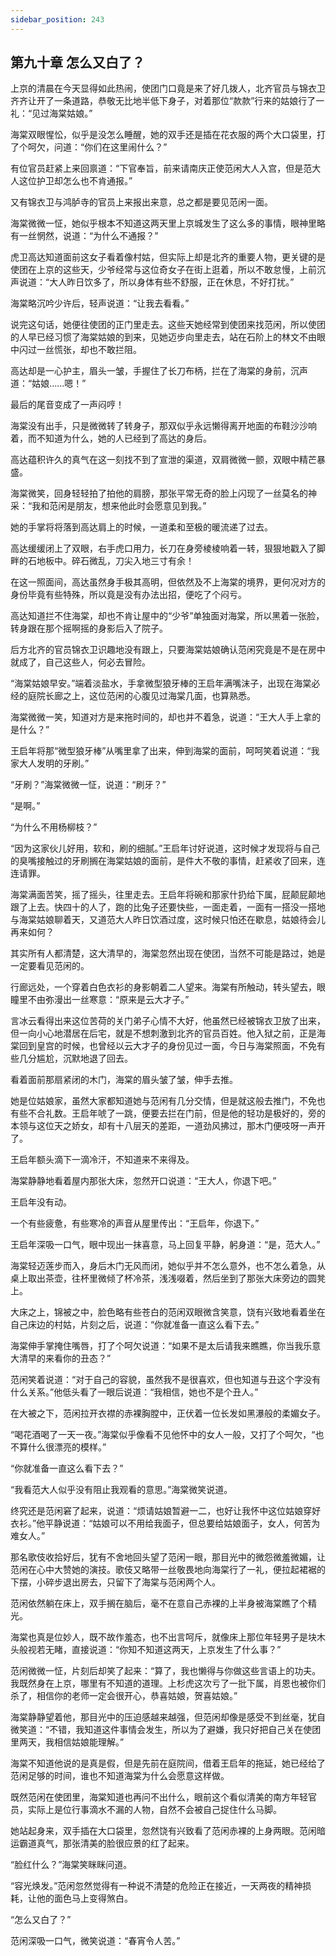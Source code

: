 ```yaml
---
sidebar_position: 243
---
```


## 第九十章 **怎么又白了？**

上京的清晨在今天显得如此热闹，使团门口竟是来了好几拨人，北齐官员与锦衣卫齐齐让开了一条道路，恭敬无比地半低下身子，对着那位“款款”行来的姑娘行了一礼：“见过海棠姑娘。”

海棠双眼惺忪，似乎是没怎么睡醒，她的双手还是插在花衣服的两个大口袋里，打了个呵欠，问道：“你们在这里闹什么？”

有位官员赶紧上来回禀道：“下官奉旨，前来请南庆正使范闲大人入宫，但是范大人这位护卫却怎么也不肯通报。”

又有锦衣卫与鸿胪寺的官员上来报出来意，总之都是要见范闲一面。

海棠微微一怔，她似乎根本不知道这两天里上京城发生了这么多的事情，眼神里略有一丝惘然，说道：“为什么不通报？”

虎卫高达知道面前这女子看着像村姑，但实际上却是北齐的重要人物，更关键的是使团在上京的这些天，少爷经常与这位奇女子在街上逛着，所以不敢怠慢，上前沉声说道：“大人昨日饮多了，所以身体有些不舒服，正在休息，不好打扰。”

海棠略沉吟少许后，轻声说道：“让我去看看。”

说完这句话，她便往使团的正门里走去。这些天她经常到使团来找范闲，所以使团的人早已经习惯了海棠姑娘的到来，见她迈步向里走去，站在石阶上的林文不由眼中闪过一丝慌张，却也不敢拦阻。

高达却是一心护主，眉头一皱，手握住了长刀布柄，拦在了海棠的身前，沉声道：“姑娘……嗯！”

最后的尾音变成了一声闷哼！

海棠没有出手，只是微微转了转身子，那双似乎永远懒得离开地面的布鞋沙沙响着，而不知道为什么，她的人已经到了高达的身后。

高达蕴积许久的真气在这一刻找不到了宣泄的渠道，双肩微微一颤，双眼中精芒暴盛。

海棠微笑，回身轻轻拍了拍他的肩膀，那张平常无奇的脸上闪现了一丝莫名的神采：“我和范闲是朋友，想来他此时会愿意见到我。”

她的手掌将将落到高达肩上的时候，一道柔和至极的暖流递了过去。

高达缓缓闭上了双眼，右手虎口用力，长刀在身旁棱棱响着一转，狠狠地戳入了脚畔的石地板中。碎石微乱，刀尖入地三寸有余！

在这一照面间，高达虽然身手极其高明，但依然及不上海棠的境界，更何况对方的身份毕竟有些特殊，所以竟是没有办法出招，便吃了个闷亏。

高达知道拦不住海棠，却也不肯让屋中的“少爷”单独面对海棠，所以黑着一张脸，转身跟在那个摇啊摇的身影后入了院子。

后方北齐的官员锦衣卫识趣地没有跟上，只要海棠姑娘确认范闲究竟是不是在房中就成了，自己这些人，何必去冒险。

“海棠姑娘早安。”端着淡盐水，手拿微型狼牙棒的王启年满嘴沫子，出现在海棠必经的庭院长廊之上，这位范闲的心腹见过海棠几面，也算熟悉。

海棠微微一笑，知道对方是来拖时间的，却也并不着急，说道：“王大人手上拿的是什么？”

王启年将那“微型狼牙棒”从嘴里拿了出来，伸到海棠的面前，呵呵笑着说道：“我家大人发明的牙刷。”

“牙刷？”海棠微微一怔，说道：“刷牙？”

“是啊。”

“为什么不用杨柳枝？”

“因为这家伙儿好用，软和，刷的细腻。”王启年讨好说道，这时候才发现将与自己的臭嘴接触过的牙刷搁在海棠姑娘的面前，是件大不敬的事情，赶紧收了回来，连连请罪。

海棠满面苦笑，摇了摇头，往里走去。王启年将碗和那家什扔给下属，屁颠屁颠地跟了上去。快四十的人了，跑的比兔子还要快些，一面走着，一面有一搭没一搭地与海棠姑娘聊着天，又道范大人昨日饮酒过度，这时候只怕还在歇息，姑娘待会儿再来如何？

其实所有人都清楚，这大清早的，海棠忽然出现在使团，当然不可能是路过，她是一定要看见范闲的。

行廊远处，一个穿着白色衣衫的身影朝着二人望来。海棠有所触动，转头望去，眼瞳里不由弥漫出一丝寒意：“原来是云大才子。”

言冰云看得出来这位苦荷的关门弟子心情不大好，他虽然已经被锦衣卫放了出来，但一向小心地潜居在后宅，就是不想刺激到北齐的官员百姓。他入狱之前，正是海棠回到皇宫的时候，也曾经以云大才子的身份见过一面，今日与海棠照面，不免有些几分尴尬，沉默地退了回去。

看着面前那扇紧闭的木门，海棠的眉头皱了皱，伸手去推。

她是位姑娘家，虽然大家都知道她与范闲有几分交情，但是就这般去推门，不免也有些不合礼数。王启年唬了一跳，便要去拦在门前，但是他的轻功是极好的，旁的本领与这位天之娇女，却有十八层天的差距，一道劲风拂过，那木门便吱呀一声开了。

王启年额头滴下一滴冷汗，不知道来不来得及。

海棠静静地看着屋内那张大床，忽然开口说道：“王大人，你退下吧。”

王启年没有动。

一个有些疲惫，有些寒冷的声音从屋里传出：“王启年，你退下。”

王启年深吸一口气，眼中现出一抹喜意，马上回复平静，躬身道：“是，范大人。”

海棠轻迈莲步而入，身后木门无风而闭，她似乎并不怎么意外，也不怎么着急，从桌上取出茶壶，往杯里微倾了杯冷茶，浅浅啜着，然后坐到了那张大床旁边的圆凳上。

大床之上，锦被之中，脸色略有些苍白的范闲双眼微含笑意，饶有兴致地看着坐在自己床边的村姑，片刻之后，说道：“你就准备一直这么看下去。”

海棠伸手掌掩住嘴唇，打了个呵欠说道：“如果不是太后请我来瞧瞧，你当我乐意大清早的来看你的丑态？”

范闲笑着说道：“对于自己的容貌，虽然我不是很喜欢，但也知道与丑这个字没有什么关系。”他低头看了一眼后说道：“我相信，她也不是个丑人。”

在大被之下，范闲拉开衣襟的赤裸胸膛中，正伏着一位长发如黑瀑般的柔媚女子。

“喝花酒喝了一天一夜。”海棠似乎像看不见他怀中的女人一般，又打了个呵欠，“也不算什么很漂亮的模样。”

“你就准备一直这么看下去？”

“我看范大人似乎没有阻止我观看的意思。”海棠微笑说道。

终究还是范闲窘了起来，说道：“烦请姑娘暂避一二，也好让我怀中这位姑娘穿好衣衫。”他平静说道：“姑娘可以不用给我面子，但总要给姑娘面子，女人，何苦为难女人。”

那名歌伎收拾好后，犹有不舍地回头望了范闲一眼，那目光中的微怨微羞微媚，让范闲在心中大赞她的演技。歌伎又略带一丝敬畏地向海棠行了一礼，便拉起裙裾的下摆，小碎步退出房去，只留下了海棠与范闲两个人。

范闲依然躺在床上，双手搁在脑后，毫不在意自己赤裸的上半身被海棠瞧了个精光。

海棠也真是位妙人，既不故作羞态，也不出言呵斥，就像床上那位年轻男子是块木头般视若无睹，直接说道：“你知不知道这两天，上京发生了什么事？”

范闲微微一怔，片刻后却笑了起来：“算了，我也懒得与你做这些言语上的功夫。我既然身在上京，哪里有不知道的道理。上杉虎这次亏了一批下属，肖恩也被你们杀了，相信你的老师一定会很开心，恭喜姑娘，贺喜姑娘。”

海棠静静望着他，那目光中的压迫感越来越强，但范闲却像是感受不到丝毫，犹自微笑道：“不错，我知道这件事情会发生，所以为了避嫌，我只好把自己关在使团里两天，我相信姑娘能理解。”

海棠不知道他说的是真是假，但是先前在庭院间，借着王启年的拖延，她已经给了范闲足够的时间，谁也不知道海棠为什么会愿意这样做。

既然范闲在使团里，海棠知道也再问不出什么，眼前这个看似清美的南方年轻官员，实际上是位行事滴水不漏的人物，自然不会被自己捉住什么马脚。

她站起身来，双手插在大口袋里，忽然饶有兴致看了范闲赤裸的上身两眼。范闲暗运霸道真气，那张清美的脸很应景的红了起来。

“脸红什么？”海棠笑眯眯问道。

“容光焕发。”范闲忽然觉得有一种说不清楚的危险正在接近，一天两夜的精神损耗，让他的面色马上变得煞白。

“怎么又白了？”

范闲深吸一口气，微笑说道：“春宵令人苦。”

